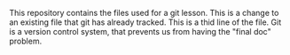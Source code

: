 This repository contains the files used for a git lesson.
This is a change to an existing file that git has already tracked.
This is a thid line of the file.
Git is a version control system, that prevents us from having the "final doc" problem.
